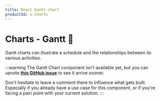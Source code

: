 ```yaml
---
title: React Gantt chart
productId: x-charts
---
```


# Charts - Gantt [<span class="plan-premium"></span>](/x/introduction/licensing/#premium-plan 'Premium plan')🚧

<p class="description">Gantt charts can illustrate a schedule and the relationships between its various activities.</p>

:::warning
The Gantt Chart component isn't available yet, but you can upvote [**this GitHub issue**](https://github.com/mui/mui-x/issues/8732) to see it arrive sooner.

Don't hesitate to leave a comment there to influence what gets built.
Especially if you already have a use case for this component, or if you're facing a pain point with your current solution.
:::
